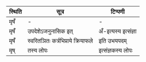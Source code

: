 | स्थिति | सूत्र | टिप्पणी |
| ----- | ------- | ------ |
| मृषँ॑ | - | - |
| मृषँ॑ | उपदेशेऽजनुनासिक इत् | अँ-इत्यस्य इत्संज्ञा |
| मृषँ॑ | स्वरितञितः कर्त्रभिप्राये क्रियाफले | इति उभयपदम् |
| मृष् | तस्य लोपः | इत्संज्ञकस्य लोपः |
